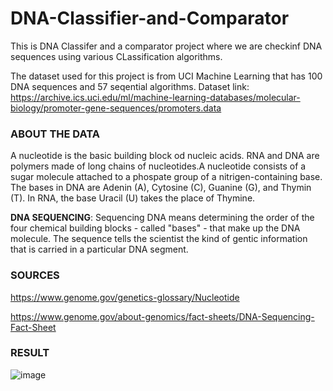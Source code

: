 # DNA-Classifier-and-Comparator

This is DNA Classifer and a comparator project where we are checkinf DNA sequences using various CLassification algorithms.

The dataset used for this project is from UCI Machine Learning that has 100 DNA sequences and 57 seqential algorithms.
Dataset link: https://archive.ics.uci.edu/ml/machine-learning-databases/molecular-biology/promoter-gene-sequences/promoters.data


### **ABOUT THE DATA**

A nucleotide is the basic building block od nucleic acids. RNA and DNA are polymers made of long chains of nucleotides.A nucleotide consists of a sugar molecule attached to a phospate group of a nitrigen-containing base.
The bases in DNA are Adenin (A), Cytosine (C), Guanine (G), and Thymin (T). 
In RNA, the base Uracil (U) takes the place of Thymine.
  
**DNA SEQUENCING**: Sequencing DNA means determining the order of the four chemical building blocks - called "bases" - that make up the DNA molecule.
The sequence tells the scientist the kind of gentic information that is carried in a particular DNA segment.

### **SOURCES** 

https://www.genome.gov/genetics-glossary/Nucleotide

https://www.genome.gov/about-genomics/fact-sheets/DNA-Sequencing-Fact-Sheet

### **RESULT**

![image](https://user-images.githubusercontent.com/74897823/170434927-b6a16a53-464e-4473-b433-2f112740f8aa.png)
